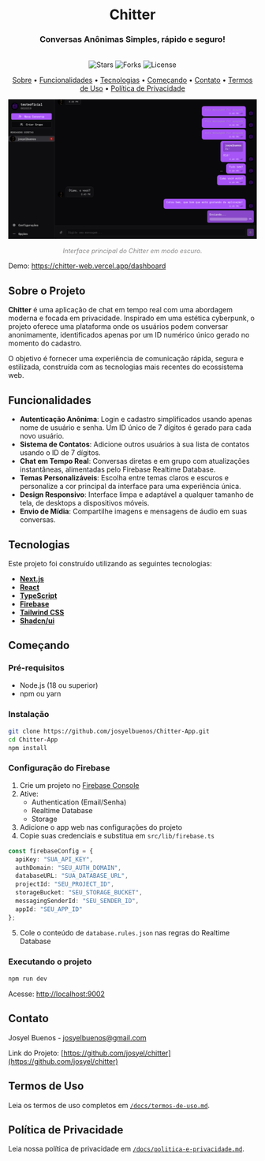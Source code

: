<div align="center">
  <h1 align="center">
    <br>
    Chitter
  </h1>
  <h3 align="center">Conversas Anônimas Simples, rápido e seguro!</h3>
  <br>
</div>

<div align="center">
  <!-- Badges -->
  <img src="https://img.shields.io/github/stars/josyelbuenos/Chitter-App?style=for-the-badge&logo=github&color=D946EF&logoColor=fff" alt="Stars" />
  <img src="https://img.shields.io/github/forks/josyelbuenos/Chitter-App?style=for-the-badge&logo=github&color=8B5CF6&logoColor=fff" alt="Forks" />
  <img src="https://img.shields.io/github/license/josyelbuenos/Chitter-App?style=for-the-badge&color=22C55E&logoColor=fff" alt="License" />
</div>

<p align="center">
  <a href="#sobre-o-projeto">Sobre</a> •
  <a href="#funcionalidades">Funcionalidades</a> •
  <a href="#tecnologias">Tecnologias</a> •
  <a href="#começando">Começando</a> •
  <a href="#contato">Contato</a> •
  <a href="#termos-de-uso">Termos de Uso</a> •
  <a href="#política-de-privacidade">Política de Privacidade</a>
</p>

![Pré-visualização do Chitter](/docs/captura.png)
<p align="center" style="font-size: 0.8rem; color: #888;"><i>Interface principal do Chitter em modo escuro.</i></p>

Demo: https://chitter-web.vercel.app/dashboard

## Sobre o Projeto

**Chitter** é uma aplicação de chat em tempo real com uma abordagem moderna e focada em privacidade. Inspirado em uma estética cyberpunk, o projeto oferece uma plataforma onde os usuários podem conversar anonimamente, identificados apenas por um ID numérico único gerado no momento do cadastro.

O objetivo é fornecer uma experiência de comunicação rápida, segura e estilizada, construída com as tecnologias mais recentes do ecossistema web.

## Funcionalidades

- **Autenticação Anônima**: Login e cadastro simplificados usando apenas nome de usuário e senha. Um ID único de 7 dígitos é gerado para cada novo usuário.
- **Sistema de Contatos**: Adicione outros usuários à sua lista de contatos usando o ID de 7 dígitos.
- **Chat em Tempo Real**: Conversas diretas e em grupo com atualizações instantâneas, alimentadas pelo Firebase Realtime Database.
- **Temas Personalizáveis**: Escolha entre temas claros e escuros e personalize a cor principal da interface para uma experiência única.
- **Design Responsivo**: Interface limpa e adaptável a qualquer tamanho de tela, de desktops a dispositivos móveis.
- **Envio de Mídia**: Compartilhe imagens e mensagens de áudio em suas conversas.

## Tecnologias

Este projeto foi construído utilizando as seguintes tecnologias:

- [**Next.js**](https://nextjs.org/)
- [**React**](https://reactjs.org/)
- [**TypeScript**](https://www.typescriptlang.org/)
- [**Firebase**](https://firebase.google.com/)
- [**Tailwind CSS**](https://tailwindcss.com/)
- [**Shadcn/ui**](https://ui.shadcn.com/)

## Começando

### Pré-requisitos

- Node.js (18 ou superior)
- npm ou yarn

### Instalação

```bash
git clone https://github.com/josyelbuenos/Chitter-App.git
cd Chitter-App
npm install
```

### Configuração do Firebase

1. Crie um projeto no [Firebase Console](https://console.firebase.google.com/)
2. Ative:
   - Authentication (Email/Senha)
   - Realtime Database
   - Storage
3. Adicione o app web nas configurações do projeto
4. Copie suas credenciais e substitua em `src/lib/firebase.ts`

```ts
const firebaseConfig = {
  apiKey: "SUA_API_KEY",
  authDomain: "SEU_AUTH_DOMAIN",
  databaseURL: "SUA_DATABASE_URL",
  projectId: "SEU_PROJECT_ID",
  storageBucket: "SEU_STORAGE_BUCKET",
  messagingSenderId: "SEU_SENDER_ID",
  appId: "SEU_APP_ID"
};
```

5. Cole o conteúdo de `database.rules.json` nas regras do Realtime Database

### Executando o projeto

```bash
npm run dev
```

Acesse: [http://localhost:9002](http://localhost:9002)

## Contato

Josyel Buenos - [josyelbuenos@gmail.com](mailto:josyelbuenos@gmail.com)

Link do Projeto: [https://github.com/josyel/chitter](https://github.com/josyel/chitter)

## Termos de Uso

Leia os termos de uso completos em [`/docs/termos-de-uso.md`](docs/termos-de-uso.md).

## Política de Privacidade

Leia nossa política de privacidade em [`/docs/politica-e-privacidade.md`](docs/politica-e-privacidade.md).
